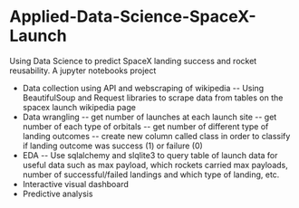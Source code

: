 # Applied-Data-Science-SpaceX-Launch
Using Data Science to predict SpaceX landing success and rocket reusability. A jupyter notebooks project

- Data collection using API and webscraping of wikipedia
    -- Using BeautifulSoup and Request libraries to scrape data from tables on the spacex launch wikipedia page
- Data wrangling
    -- get number of launches at each launch site
    -- get number of each type of orbitals
    -- get number of different type of landing outcomes
    -- create new column called class in order to classify if landing outcome was success (1) or failure (0)
- EDA
-- Use sqlalchemy and slqlite3 to query table of launch data for useful data such as max payload, which rockets carried max payloads, number of successful/failed landings and which type of landing, etc.
- Interactive visual dashboard
- Predictive analysis

